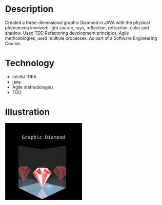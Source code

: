 # Description
Created a three-dimensional graphic Diamond in JAVA with the 
physical phenomena involved: light source, rays, reflection, refraction, color and shadow.
Used TDD Refactoring development principles, Agile methodologies, used multiple processes. 
As part of a Software Engineering Course.
# Technology
- IntelliJ IDEA
- java
- Agile methodologies
- TDD
# Illustration
<img src="https://github.com/Tehila-David/ISE5783_6419_6037/blob/master/Graphic%20Diamond.gif" width="50%">
